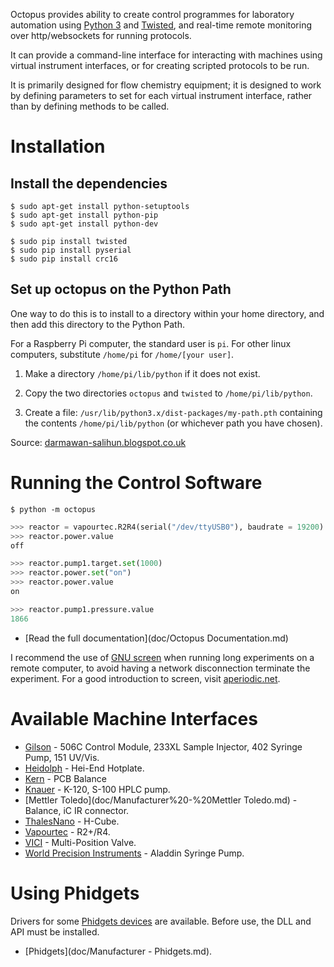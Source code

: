 
Octopus provides ability to create control programmes for laboratory automation
using [Python 3](http://www.python.org) and [Twisted](http://www.twistedmatrix.com),
and real-time remote monitoring over http/websockets for running protocols.

It can provide a command-line interface for interacting with machines using
virtual instrument interfaces, or for creating scripted protocols to be run.

It is primarily designed for flow chemistry equipment; it is designed to work by
defining parameters to set for each virtual instrument interface, rather than by
defining methods to be called.


Installation
============

Install the dependencies
------------------------

```
$ sudo apt-get install python-setuptools
$ sudo apt-get install python-pip
$ sudo apt-get install python-dev
```

```
$ sudo pip install twisted
$ sudo pip install pyserial
$ sudo pip install crc16
```

Set up octopus on the Python Path
---------------------------------

One way to do this is to install to a directory within your home directory,
and then add this directory to the Python Path.

For a Raspberry Pi computer, the standard user is `pi`. For other linux computers, 
substitute `/home/pi` for `/home/[your user]`.

 1.  Make a directory `/home/pi/lib/python` if it does not exist.

 2.  Copy the two directories `octopus` and `twisted` to `/home/pi/lib/python`.

 3.  Create a file: `/usr/lib/python3.x/dist-packages/my-path.pth`
     containing the contents `/home/pi/lib/python` (or whichever path you have chosen).

Source: [darmawan-salihun.blogspot.co.uk](http://darmawan-salihun.blogspot.co.uk/2012/12/adding-new-path-to-pythonpath.html)


Running the Control Software
============================

```
$ python -m octopus
```

```python
>>> reactor = vapourtec.R2R4(serial("/dev/ttyUSB0"), baudrate = 19200)
>>> reactor.power.value
off

>>> reactor.pump1.target.set(1000)
>>> reactor.power.set("on")
>>> reactor.power.value
on

>>> reactor.pump1.pressure.value
1866
```

 *  [Read the full documentation](doc/Octopus Documentation.md)
 
I recommend the use of [GNU screen](https://www.gnu.org/software/screen/) when
running long experiments on a remote computer, to avoid having a network 
disconnection terminate the experiment. For a good introduction to screen, 
visit [aperiodic.net](http://aperiodic.net/screen/start).


Available Machine Interfaces
============================

 *  [Gilson](doc/Manufacturer%20-%20Gilson.md) - 506C Control Module, 
    233XL Sample Injector, 402 Syringe Pump, 151 UV/Vis.
 *  [Heidolph](doc/Manufacturer%20-%20Heidolph.md) - Hei-End Hotplate.
 *  [Kern](doc/Manufacturer%20-%20Kern.md) - PCB Balance
 *  [Knauer](doc/Manufacturer%20-%20Knauer.md) - K-120, S-100 HPLC pump.
 *  [Mettler Toledo](doc/Manufacturer%20-%20Mettler Toledo.md) - Balance, iC IR connector.
 *  [ThalesNano](doc/Manufacturer%20-%20ThalesNano.md) - H-Cube.
 *  [Vapourtec](doc/Manufacturer%20-%20Vapourtec.md) - R2+/R4.
 *  [VICI](doc/Manufacturer%20-%20Vici.md) - Multi-Position Valve.
 *  [World Precision Instruments](doc/Manufacturer%20-%20WPI.md) - Aladdin Syringe Pump.

Using Phidgets
==============

Drivers for some [Phidgets devices](http://www.phidgets.com) are available. 
Before use, the DLL and API must be installed.

 *  [Phidgets](doc/Manufacturer - Phidgets.md).

